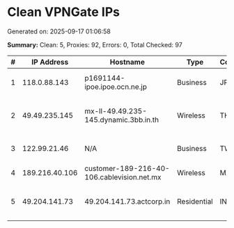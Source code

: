 # Clean VPNGate IPs
Generated on: 2025-09-17 01:06:58

**Summary:** Clean: 5, Proxies: 92, Errors: 0, Total Checked: 97

| # | IP Address | Hostname | Type | Country | Provider |
|---|------------|----------|------|---------|----------|
| 1 | 118.0.88.143 | p1691144-ipoe.ipoe.ocn.ne.jp | Business | JP | NTT Communications Corporation |
| 2 | 49.49.235.145 | mx-ll-49.49.235-145.dynamic.3bb.in.th | Wireless | TH | Triple T Broadband Public Company Limited |
| 3 | 122.99.21.46 | N/A | Business | TW | Hoshin Multimedia Center Inc. |
| 4 | 189.216.40.106 | customer-189-216-40-106.cablevision.net.mx | Wireless | MX | Cablevisión, S.A. de C.V. |
| 5 | 49.204.141.73 | 49.204.141.73.actcorp.in | Residential | IN | Atria Convergence Technologies Pvt. Ltd., |
